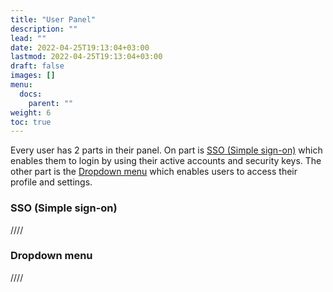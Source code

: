```yaml
---
title: "User Panel"
description: ""
lead: ""
date: 2022-04-25T19:13:04+03:00
lastmod: 2022-04-25T19:13:04+03:00
draft: false
images: []
menu:
  docs:
    parent: ""
weight: 6
toc: true
---
```


Every user has 2 parts in their panel. On part is [SSO (Simple sign-on)](#sso-(simple-sign-on)) which enables them to login by using their active accounts and security keys. The other part is the [Dropdown menu](#dropdown-menu) which enables users to access their profile and settings.

### SSO (Simple sign-on)

////

### Dropdown menu

////
